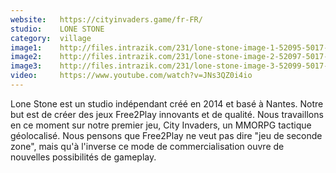 ```yaml
---
website:   https://cityinvaders.game/fr-FR/
studio:    LONE STONE
category:  village
image1:    http://files.intrazik.com/231/lone-stone-image-1-52095-5017-20180420-154523.jpg
image2:    http://files.intrazik.com/231/lone-stone-image-2-52097-5017-20180420-154531.jpg
image3:    http://files.intrazik.com/231/lone-stone-image-3-52099-5017-20180420-154532.jpg
video:     https://www.youtube.com/watch?v=JNs3QZ0i4io
---
```


Lone Stone est un studio indépendant créé en 2014 et basé à Nantes. 
 Notre but est de créer des jeux Free2Play innovants et de qualité. Nous travaillons en ce moment sur notre premier jeu, City Invaders, un MMORPG tactique géolocalisé. Nous pensons que Free2Play ne veut pas dire "jeu de seconde zone", mais qu'à l'inverse ce mode de commercialisation ouvre de nouvelles possibilités de gameplay.
